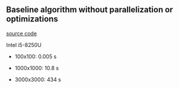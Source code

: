 ## Baseline algorithm without parallelization or optimizations

[source code](https://github.com/Mullil/HPML/blob/v1.0.0/src/matmul.cpp)

Intel i5-8250U

- 100x100: 0.005 s

- 1000x1000: 10.8 s

- 3000x3000: 434 s
